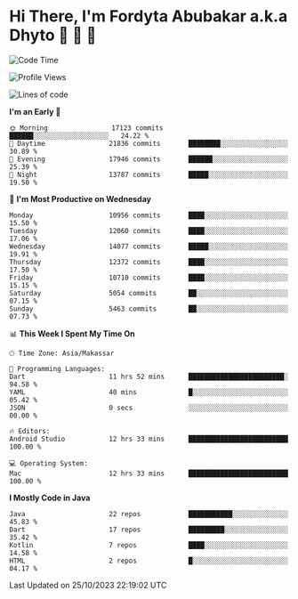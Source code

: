 # Hi There, I'm Fordyta Abubakar a.k.a Dhyto 👋 👋 👋 

<!--
**DhytoDev/dhytodev** is a ✨ _special_ ✨ repository because its `README.md` (this file) appears on your GitHub profile.

Here are some ideas to get you started:

- 🔭 I’m currently working on ...
- 🌱 I’m currently learning ...
- 👯 I’m looking to collaborate on ...
- 🤔 I’m looking for help with ...
- 💬 Ask me about ...
- 📫 How to reach me: ...
- 😄 Pronouns: ...
- ⚡ Fun fact: ...
-->

<!--START_SECTION:waka-->
![Code Time](http://img.shields.io/badge/Code%20Time-2%2C107%20hrs%2047%20mins-blue)

![Profile Views](http://img.shields.io/badge/Profile%20Views-0-blue)

![Lines of code](https://img.shields.io/badge/From%20Hello%20World%20I%27ve%20Written-8.8%20million%20lines%20of%20code-blue)

**I'm an Early 🐤** 

```text
🌞 Morning                17123 commits       ██████░░░░░░░░░░░░░░░░░░░   24.22 % 
🌆 Daytime                21836 commits       ████████░░░░░░░░░░░░░░░░░   30.89 % 
🌃 Evening                17946 commits       ██████░░░░░░░░░░░░░░░░░░░   25.39 % 
🌙 Night                  13787 commits       █████░░░░░░░░░░░░░░░░░░░░   19.50 % 
```
📅 **I'm Most Productive on Wednesday** 

```text
Monday                   10956 commits       ████░░░░░░░░░░░░░░░░░░░░░   15.50 % 
Tuesday                  12060 commits       ████░░░░░░░░░░░░░░░░░░░░░   17.06 % 
Wednesday                14077 commits       █████░░░░░░░░░░░░░░░░░░░░   19.91 % 
Thursday                 12372 commits       ████░░░░░░░░░░░░░░░░░░░░░   17.50 % 
Friday                   10710 commits       ████░░░░░░░░░░░░░░░░░░░░░   15.15 % 
Saturday                 5054 commits        ██░░░░░░░░░░░░░░░░░░░░░░░   07.15 % 
Sunday                   5463 commits        ██░░░░░░░░░░░░░░░░░░░░░░░   07.73 % 
```


📊 **This Week I Spent My Time On** 

```text
🕑︎ Time Zone: Asia/Makassar

💬 Programming Languages: 
Dart                     11 hrs 52 mins      ████████████████████████░   94.58 % 
YAML                     40 mins             █░░░░░░░░░░░░░░░░░░░░░░░░   05.42 % 
JSON                     0 secs              ░░░░░░░░░░░░░░░░░░░░░░░░░   00.00 % 

🔥 Editors: 
Android Studio           12 hrs 33 mins      █████████████████████████   100.00 % 

💻 Operating System: 
Mac                      12 hrs 33 mins      █████████████████████████   100.00 % 
```

**I Mostly Code in Java** 

```text
Java                     22 repos            ███████████░░░░░░░░░░░░░░   45.83 % 
Dart                     17 repos            █████████░░░░░░░░░░░░░░░░   35.42 % 
Kotlin                   7 repos             ████░░░░░░░░░░░░░░░░░░░░░   14.58 % 
HTML                     2 repos             █░░░░░░░░░░░░░░░░░░░░░░░░   04.17 % 
```




 Last Updated on 25/10/2023 22:19:02 UTC
<!--END_SECTION:waka-->
